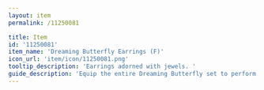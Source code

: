 ```yaml
---
layout: item
permalink: /11250081

title: Item
id: '11250081'
item_name: 'Dreaming Butterfly Earrings (F)'
icon_url: 'item/icon/11250081.png'
tooltip_description: 'Earrings adorned with jewels. '
guide_description: 'Equip the entire Dreaming Butterfly set to perform special animations.'
---
```

